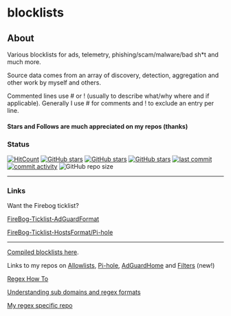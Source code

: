 # blocklists

## About

Various blocklists for ads, telemetry, phishing/scam/malware/bad sh*t and much more.

Source data comes from an array of discovery, detection, aggregation and other work by myself and others. 

Commented lines use # or ! (usually to describe what/why where and if applicable). Generally I use # for comments and ! to exclude an entry per line.

#### Stars and Follows are much appreciated on my repos (thanks)

### Status

[![HitCount](https://hits.dwyl.com/systemjargon/blocklists.svg?style=flat&show=unique)](http://hits.dwyl.com/systemjargon/blocklists) [![GitHub stars](https://img.shields.io/github/stars/systemjargon/blocklists)](https://github.com/systemjargon/blocklists/stargazers) [![GitHub stars](https://img.shields.io/github/forks/systemjargon/blocklists)](https://github.com/systemjargon/blocklists/stargazers) [![GitHub stars](https://img.shields.io/github/issues/systemjargon/blocklists)](https://github.com/systemjargon/blocklists/stargazers) [![last commit](https://img.shields.io/github/last-commit/SystemJargon/blocklists.svg)](https://github.com/SystemJargon/blocklists/commits/master) [![commit activity](https://img.shields.io/github/commit-activity/y/SystemJargon/blocklists.svg)](https://github.com/SystemJargon/blocklists/commits/master)
![GitHub repo size](https://img.shields.io/github/repo-size/systemjargon/blocklists)

----

### Links

Want the Firebog ticklist?

[FireBog-Ticklist-AdGuardFormat](https://raw.githubusercontent.com/SystemJargon/filters/main/firebog-ticklist.txt)

[FireBog-Ticklist-HostsFormat/Pi-hole](https://raw.githubusercontent.com/SystemJargon/pi-hole/main/firebog-ticklist-hosts.txt)



----

[Compiled blocklists here](https://github.com/SystemJargon/blocklists/tree/main/lists). 

Links to my repos on [Allowlists](https://github.com/SystemJargon/allowlists), [Pi-hole](https://github.com/SystemJargon/pi-hole), [AdGuardHome](https://github.com/SystemJargon/AdGuardHome) and [Filters](https://github.com/SystemJargon/filters) (new!)

[Regex How To](https://github.com/SystemJargon/blocklists/wiki/Regex-How-To)

[Understanding sub domains and regex formats](https://github.com/SystemJargon/blocklists/wiki/Understanding-sub-domains-and-regex-formats)

[My regex specific repo](https://github.com/systemjargon/regex)

<!-- more content -->
